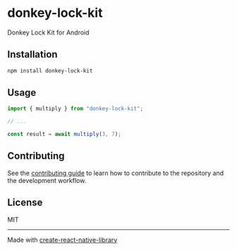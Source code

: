 # donkey-lock-kit
Donkey Lock Kit for Android
## Installation

```sh
npm install donkey-lock-kit
```

## Usage

```js
import { multiply } from "donkey-lock-kit";

// ...

const result = await multiply(3, 7);
```

## Contributing

See the [contributing guide](CONTRIBUTING.md) to learn how to contribute to the repository and the development workflow.

## License

MIT

---

Made with [create-react-native-library](https://github.com/callstack/react-native-builder-bob)
